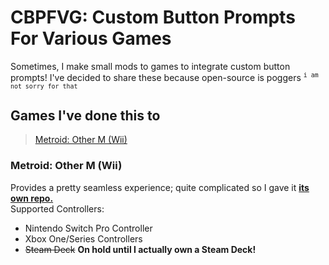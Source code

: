 # CBPFVG: Custom Button Prompts For Various Games

Sometimes, I make small mods to games to integrate custom button prompts!
I've decided to share these because open-source is poggers <sup>`i am not sorry for that`</sup>

## Games I've done this to

> [Metroid: Other M (Wii)](#metroid-other-m-wii)


### Metroid: Other M (Wii)

Provides a pretty seamless experience; quite complicated so I gave it [**its own repo.**](https://github.com/NoriLynnfield/OtherM-BetterControls)  
Supported Controllers:
* Nintendo Switch Pro Controller
* Xbox One/Series Controllers
* ~~Steam Deck~~ **On hold until I actually own a Steam Deck!**